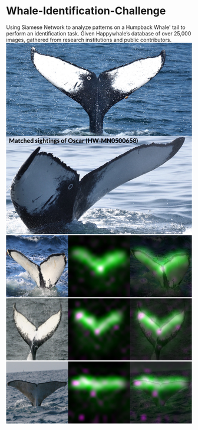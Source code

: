 # Whale-Identification-Challenge
Using Siamese Network to analyze patterns on a Humpback Whale' tail to perform an identification task. Given Happywhale’s database of over 25,000 images, gathered from research institutions and public contributors.
![result1](whale1.jpg)
![result2](whale2.jpg)
![result3](whale3.jpg)
![result4](whale4.jpg)
